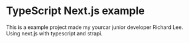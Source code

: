 # TypeScript Next.js example

This is a example project made my yourcar junior developer Richard Lee. Using next.js with typescript and strapi.
